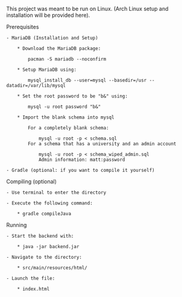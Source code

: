This project was meant to be run on Linux. (Arch Linux setup and installation will be provided here).

Prerequisites

    - MariaDB (Installation and Setup)
    
        * Download the MariaDB package:
        
            pacman -S mariadb --noconfirm
        
        * Setup MariaDB using: 
            
            mysql_install_db --user=mysql --basedir=/usr --datadir=/var/lib/mysql
        
        * Set the root password to be "b&" using:
            
            mysql -u root password "b&"
     
        * Import the blank schema into mysql    
            
            For a completely blank schema:

                mysql -u root -p < schema.sql
            For a schema that has a university and an admin account
            
                mysql -u root -p < schema_wiped_admin.sql
                Admin information: matt:password

    - Gradle (optional: if you want to compile it yourself)


Compiling (optional)

    - Use terminal to enter the directory
    
    - Execute the following command:

        * gradle compileJava

Running

    - Start the backend with: 

        * java -jar backend.jar
    
    - Navigate to the directory:

        * src/main/resources/html/

    - Launch the file: 

        * index.html


